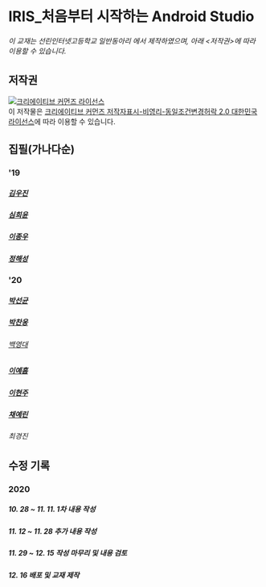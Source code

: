 # IRIS_처음부터 시작하는 Android Studio
###### 이 교재는 선린인터넷고등학교 일반동아리 <IRIS> 에서 제작하였으며, 아래 <저작권>에 따라 이용할 수 있습니다. 

## 저작권

<a rel="license" href="http://creativecommons.org/licenses/by-nc-sa/2.0/kr/"><img alt="크리에이티브 커먼즈 라이선스" style="border-width:0" src="https://i.creativecommons.org/l/by-nc-sa/2.0/kr/88x31.png" /></a><br />이 저작물은 <a rel="license" href="http://creativecommons.org/licenses/by-nc-sa/2.0/kr/">크리에이티브 커먼즈 저작자표시-비영리-동일조건변경허락 2.0 대한민국 라이선스</a>에 따라 이용할 수 있습니다.


## 집필(가나다순)
### '19

##### [김우진](https://github.com/spstar18)

##### [심희윤](https://github.com/cabege)

##### [이종우](https://github.com/sunrinint) 

##### [정해성](https://github.com/XxCtrlZxX)


### '20

##### [박선균](https://github.com/qkrtjsrbs315)

##### [박찬웅](https://github.com/bara200409)

###### [백영대](https://github.com/baekyeongdae)

##### [이예흠](https://github.com/leeyegma)

##### [이현주](https://github.com/Hyun10104)

##### [채예린](https://github.com/cheyelin)

###### 최경진


## 수정 기록

### 2020

##### 10. 28 ~ 11. 11. 1차 내용 작성

##### 11. 12 ~ 11. 28 추가 내용 작성

##### 11. 29 ~ 12. 15 작성 마무리 및 내용 검토

##### 12. 16 배포 및 교재 제작
